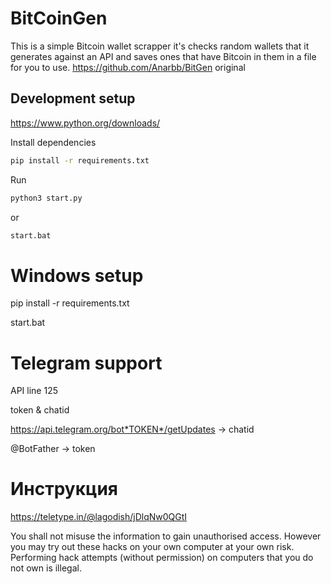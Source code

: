 # BitCoinGen
This is a simple Bitcoin wallet scrapper it's checks random wallets that it generates against an API and saves ones that have Bitcoin in them in a file for you to use. https://github.com/Anarbb/BitGen original

## Development setup
https://www.python.org/downloads/

Install dependencies

```sh
pip install -r requirements.txt
```

Run

```sh
python3 start.py
```

or

```sh
start.bat
```
# Windows setup
pip install -r requirements.txt

start.bat

# Telegram support
API line 125

token & chatid 

https://api.telegram.org/bot*TOKEN*/getUpdates ->  chatid

@BotFather -> token

# Инструкция
https://teletype.in/@lagodish/jDlqNw0QGtI

You shall not misuse the information to gain unauthorised access. However you may try out these hacks on your own computer at your own risk. Performing hack attempts (without permission) on computers that you do not own is illegal.

